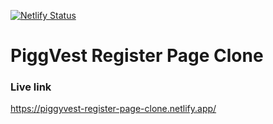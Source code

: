 [![Netlify Status](https://api.netlify.com/api/v1/badges/e3ea0bea-d1b1-4ea3-8676-497d85dc39fe/deploy-status)](https://app.netlify.com/sites/piggyvest-register-page-clone/deploys)
# PiggVest Register Page Clone

### Live link
https://piggyvest-register-page-clone.netlify.app/
